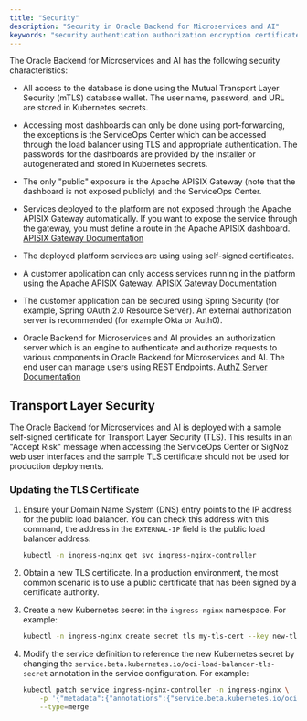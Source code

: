 ```yaml
---
title: "Security"
description: "Security in Oracle Backend for Microservices and AI"
keywords: "security authentication authorization encryption certificates springboot spring development microservices development oracle backend"
---
```


The Oracle Backend for Microservices and AI has the following security characteristics:

- All access to the database is done using the Mutual Transport Layer Security (mTLS) database wallet. The user name, password, and URL are stored in Kubernetes secrets.

- Accessing most dashboards can only be done using port-forwarding, the exceptions is the ServiceOps Center which can be accessed through the load balancer using TLS and appropriate authentication. The passwords for the dashboards are provided by the installer or autogenerated and stored in Kubernetes secrets.

- The only "public" exposure is the Apache APISIX Gateway (note that the dashboard is not exposed publicly) and the ServiceOps Center.

- Services deployed to the platform are not exposed through the Apache APISIX Gateway automatically.  If you want to expose the service through the gateway, you must define a route in the Apache APISIX dashboard. [APISIX Gateway Documentation](../platform/apigw)

- The deployed platform services are using using self-signed certificates.

- A customer application can only access services running in the platform using the Apache APISIX Gateway. [APISIX Gateway Documentation](../platform/apigw)

- The customer application can be secured using Spring Security (for example, Spring OAuth 2.0 Resource Server). An external authorization server is recommended (for example Okta or Auth0).

- Oracle Backend for Microservices and AI provides an authorization server which is an engine to authenticate and authorize requests to various components in Oracle Backend for Microservices and AI. The end user can manage users using REST Endpoints. [AuthZ Server Documentation](../security/azn-server)

## Transport Layer Security

The Oracle Backend for Microservices and AI is deployed with a sample self-signed certificate for Transport Layer Security (TLS). This results in an "Accept Risk" message when accessing the ServiceOps Center or SigNoz web user interfaces and the sample TLS certificate should not be used for production deployments.

### Updating the TLS Certificate

1. Ensure your Domain Name System (DNS) entry points to the IP address for the public load balancer.  You can check this address with this command, the address in the `EXTERNAL-IP` field is the public load balancer address:

   ```bash
   kubectl -n ingress-nginx get svc ingress-nginx-controller
   ```

2. Obtain a new TLS certificate. In a production environment, the most common scenario is to use a public certificate that has been signed by a certificate authority.
3. Create a new Kubernetes secret in the `ingress-nginx` namespace.  For example:

    ```bash
    kubectl -n ingress-nginx create secret tls my-tls-cert --key new-tls.key --cert new-tls.crt
    ```

4. Modify the service definition to reference the new Kubernetes secret by changing the `service.beta.kubernetes.io/oci-load-balancer-tls-secret` annotation in the service configuration. For example:

    ```bash
    kubectl patch service ingress-nginx-controller -n ingress-nginx \
        -p '{"metadata":{"annotations":{"service.beta.kubernetes.io/oci-load-balancer-tls-secret":"my-tls-cert"}}}' \
        --type=merge
    ```
